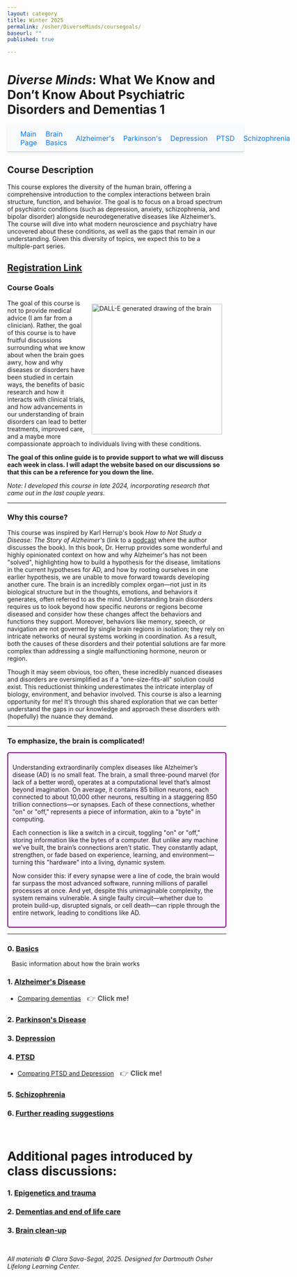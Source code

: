 ```yaml
---
layout: category
title: Winter 2025
permalink: /osher/DiverseMinds/coursegoals/
baseurl: ""
published: true

---
```

# *Diverse Minds*: What We Know and Don’t Know About Psychiatric Disorders and Dementias 1
<style>
  <style>
  a img:hover {
    filter: brightness(0.4);
  }
  /* Style for the arrow and "Click me" text */
  .arrow {
    position: relative;
    display: inline-block;
    margin-right: 10px;
    color: rgb(173, 30, 166);
    font-weight: bold;
  }

  .arrow::before {
    content: '→';  /* Unicode arrow */
    font-size: 24px;
    color: rgb(173, 30, 166);
    position: absolute;
    right: -35px; /* Adjust as necessary */
    top: -5px;  /* Adjust to align with the text */
  }

  /* Optional: style for hover effect on the arrow */
  .arrow:hover {
    color: rgb(100, 20, 100);
  }
.floating-nav {
  position: relative; /* No longer fixed */
  top: 0;
  left: 0;
  width: 100%; /* Full width of the page */
  background-color: #f8f9fa; /* Background color */
  border-bottom: 1px solid #ccc; /* Border at the bottom */
  padding: 10px 20px; /* Padding inside the bar */
  box-shadow: 0 2px 4px rgba(0, 0, 0, 0.1); /* Optional shadow */
  z-index: 1000;
  display: flex; /* Makes it horizontal */
  justify-content: space-around; /* Distribute links evenly */
  align-items: center; /* Center align the text vertically */
}

.floating-nav a {
  text-decoration: none;
  color: #007bff; /* Link color */
  font-size: 1rem;
  padding: 0 10px; /* Space around each link */
}

.floating-nav a:hover {
  color: #0056b3; /* Hover color */
  text-decoration: underline;
}
</style>
<div class="floating-nav">
  <a href="/osher/DiverseMinds/coursegoals/">Main Page</a>
  <a href="/osher/DiverseMinds/brainbasics/">Brain Basics</a>
  <a href="/osher/DiverseMinds/alzheimers/">Alzheimer's</a>
  <a href="/osher/DiverseMinds/parkinsons/">Parkinson's</a>
  <a href="/osher/DiverseMinds/depression/">Depression</a>
  <a href="/osher/DiverseMinds/ptsd/">PTSD</a>
  <a href="/osher/DiverseMinds/schizophrenia/">Schizophrenia</a>
</div>


## Course Description
This course explores the diversity of the human brain, offering a comprehensive introduction to the complex interactions between brain structure, function, and behavior. The goal is to focus on a broad spectrum of psychiatric conditions (such as depression, anxiety, schizophrenia, and bipolar disorder) alongside neurodegenerative diseases like Alzheimer’s. The course will dive into what modern neuroscience and psychiatry have uncovered about these conditions, as well as the gaps that remain in our understanding. Given this diversity of topics, we expect this to be a multiple-part series. 

## [Registration Link](https://reg130.imperisoft.com/Dartmouth/ProgramDetail/313137363238/Registration.aspx)
<!-- ## Acknowledgments  
_All of this material was designed by Clara Sava-Segal. This course was created for the Dartmouth Osher Lifelong Learning Center. I welcome any feedback and kindly ask that if you use any part of this material, please provide appropriate credit._   -->


### Course Goals

<div style="float: right; margin: 10px;">
  <img src="{{ '/assets/images/DALLE_2024-image_line_brain.jpg' | relative_url }}" alt="DALL-E generated drawing of the brain" width="300">
</div>
The goal of this course is not to provide medical advice (I am far from a clinician). Rather, the goal of this course is to have fruitful discussions surrounding what we know about when the brain goes awry, how and why diseases or disorders have been studied in certain ways, the benefits of basic research and how it interacts with clinical trials, and how advancements in our understanding of brain disorders can lead to better treatments, improved care, and a maybe more compassionate approach to individuals living with these conditions.

**The goal of this online guide is to provide support to what we will discuss each week in class. I will adapt the website based on our discussions so that this can be a reference for you down the line.**

*Note: I developed this course in late 2024, incorporating research that came out in the last couple years.*

---
### Why this course?
This course was inspired by Karl Herrup's book *How to Not Study a Disease: The Story of Alzheimer's* (link to a [podcast](https://news.uchicago.edu/where-has-alzheimers-research-gone-wrong) where the author discusses the book). In this book, Dr. Herrup provides some wonderful and highly opinionated context on how and why Alzheimer's has not been "solved", highlighting how to build a hypothesis for the disease, limitations in the current hypotheses for AD, and how by rooting ourselves in one earlier hypothesis, we are unable to move forward towards developing another cure. The brain is an incredibly complex organ—not just in its biological structure but in the thoughts, emotions, and behaviors it generates, often referred to as the mind. Understanding brain disorders requires us to look beyond how specific neurons or regions become diseased and consider how these changes affect the behaviors and functions they support. Moreover, behaviors like memory, speech, or navigation are not governed by single brain regions in isolation; they rely on intricate networks of neural systems working in coordination. As a result, both the causes of these disorders and their potential solutions are far more complex than addressing a single malfunctioning hormone, neuron or region.

Though it may seem obvious, too often, these incredibly nuanced diseases and disorders are oversimplified as if a "one-size-fits-all" solution could exist. This reductionist thinking underestimates the intricate interplay of biology, environment, and behavior involved. This course is also a learning opportunity for me! It’s through this shared exploration that we can better understand the gaps in our knowledge and approach these disorders with (hopefully) the nuance they demand.

---
### To emphasize, the brain is complicated!
<div style="border: 2px solid purple; padding: 10px; background-color: #f9f4ff; border-radius: 5px; margin: 10px 0;">


Understanding extraordinarily complex diseases like Alzheimer’s disease (AD) is no small feat. The brain, a small three-pound marvel (for lack of a better word), operates at a computational level that’s almost beyond imagination. On average, it contains 85 billion neurons, each connected to about 10,000 other neurons, resulting in a staggering 850 trillion connections—or synapses. Each of these connections, whether "on" or "off," represents a piece of information, akin to a "byte" in computing.

Each connection is like a switch in a circuit, toggling "on" or "off," storing information like the bytes of a computer. But unlike any machine we’ve built, the brain’s connections aren’t static. They constantly adapt, strengthen, or fade based on experience, learning, and environment—turning this "hardware" into a living, dynamic system.

Now consider this: if every synapse were a line of code, the brain would far surpass the most advanced software, running millions of parallel processes at once. And yet, despite this unimaginable complexity, the system remains vulnerable. A single faulty circuit—whether due to protein build-up, disrupted signals, or cell death—can ripple through the entire network, leading to conditions like AD.
</div>


---
### 0. [Basics](/osher/DiverseMinds/brainbasics/)  
<div style="display: flex; align-items: center; margin-bottom: 10px;">
  <span style="font-size: 1.5rem; margin-right: 10px;"></span>
  <a href="/osher/DiverseMinds/alzheimers/" style="text-decoration: none;">Basic information about how the brain works</a>
</div>

### 1. [Alzheimer's Disease](/osher/DiverseMinds/alzheimers/)  
- [Comparing dementias](/osher/DiverseMinds/dementias/)
  <span style="margin-left: 10px; font-size: 1rem; color: #555;">👉 <strong>Click me!</strong></span>

### 2. [Parkinson's Disease](/osher/DiverseMinds/parkinsons/)  

### 3. [Depression](/osher/DiverseMinds/depression/)  

### 4. [PTSD](/osher/DiverseMinds/ptsd/)  
- [Comparing PTSD and Depression](/osher/DiverseMinds/compareMDDPTSD/)
  <span style="margin-left: 10px; font-size: 1rem; color: #555;">👉 <strong>Click me!</strong></span>

### 5. [Schizophrenia](/osher/DiverseMinds/schizophrenia/)  

### 6. [Further reading suggestions](/osher/DiverseMinds/books/)  

<br>

# Additional pages introduced by class discussions:
### 1. [Epigenetics and trauma](/osher/DiverseMinds/epigenetics-trauma/)  

### 2. [Dementias and end of life care](/osher/DiverseMinds/dementia-death/)  

### 3. [Brain clean-up](/osher/DiverseMinds/brain-cleanup/)  

<br>

_All materials © Clara Sava-Segal, 2025. Designed for Dartmouth Osher Lifelong Learning Center._  

